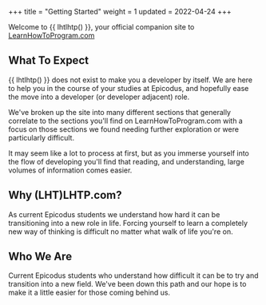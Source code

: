 +++
title = "Getting Started"
weight = 1
updated = 2022-04-24
+++

Welcome to {{ lhtlhtp() }}, your official companion site to
[LearnHowToProgram.com](https://www.learnhowtoprogram.com/)

## What To Expect

{{ lhtlhtp() }} does not exist to make you a developer by itself. We are here to
help you in the course of your studies at Epicodus, and hopefully ease the move
into a developer (or developer adjacent) role.

We've broken up the site into many different sections that generally correlate
to the sections you'll find on LearnHowToProgram.com with a focus on those
sections we found needing further exploration or were particularly difficult.

It may seem like a lot to process at first, but as you immerse yourself into the
flow of developing you'll find that reading, and understanding, large volumes of
information comes easier.

## Why (LHT)LHTP.com?

As current Epicodus students we understand how hard it can be transitioning into
a new role in life. Forcing yourself to learn a completely new way of thinking
is difficult no matter what walk of life you're on.

## Who We Are

Current Epicodus students who understand how difficult it can be to try and
transition into a new field. We've been down this path and our hope is to make
it a little easier for those coming behind us.

